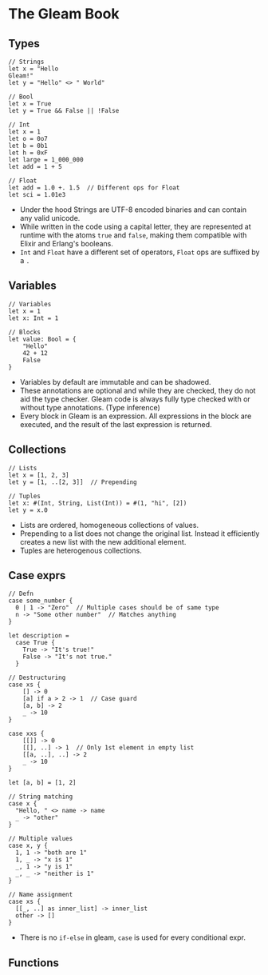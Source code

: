 # The Gleam Book

## Types

```gleam
// Strings
let x = "Hello
Gleam!"
let y = "Hello" <> " World"

// Bool
let x = True
let y = True && False || !False

// Int
let x = 1
let o = 0o7
let b = 0b1
let h = 0xF
let large = 1_000_000
let add = 1 + 5

// Float
let add = 1.0 +. 1.5  // Different ops for Float
let sci = 1.01e3
```

- Under the hood Strings are UTF-8 encoded binaries and can contain any valid unicode.
- While written in the code using a capital letter, they are represented at runtime with the atoms `true` and `false`, making them compatible with Elixir and Erlang's booleans.
- `Int` and `Float` have a different set of operators, `Float` ops are suffixed by a `.`

## Variables

```gleam
// Variables
let x = 1
let x: Int = 1

// Blocks
let value: Bool = {
    "Hello"
    42 + 12
    False
}
```

- Variables by default are immutable and can be shadowed.
- These annotations are optional and while they are checked, they do not aid the type checker. Gleam code is always fully type checked with or without type annotations. (Type inference)
- Every block in Gleam is an expression. All expressions in the block are executed, and the result of the last expression is returned.

## Collections

```gleam
// Lists
let x = [1, 2, 3]
let y = [1, ..[2, 3]]  // Prepending

// Tuples
let x: #(Int, String, List(Int)) = #(1, "hi", [2])
let y = x.0
```

- Lists are ordered, homogeneous collections of values.
- Prepending to a list does not change the original list. Instead it efficiently creates a new list with the new additional element.
- Tuples are heterogenous collections.

## Case exprs

```gleam
// Defn
case some_number {
  0 | 1 -> "Zero"  // Multiple cases should be of same type
  n -> "Some other number"  // Matches anything
}

let description =
  case True {
    True -> "It's true!"
    False -> "It's not true."
  }

// Destructuring
case xs {
	[] -> 0
	[a] if a > 2 -> 1  // Case guard
	[a, b] -> 2
	_ -> 10
}

case xxs {
	[[]] -> 0
	[[], ..] -> 1  // Only 1st element in empty list
	[[a, ..], ..] -> 2
	_ -> 10
}

let [a, b] = [1, 2]

// String matching
case x {
  "Hello, " <> name -> name
  _ -> "other"
}

// Multiple values
case x, y {
  1, 1 -> "both are 1"
  1, _ -> "x is 1"
  _, 1 -> "y is 1"
  _, _ -> "neither is 1"
}

// Name assignment
case xs {
  [[_, ..] as inner_list] -> inner_list
  other -> []
}

```

- There is no `if-else` in gleam, `case` is used for every conditional expr.

## Functions

```gleam

```